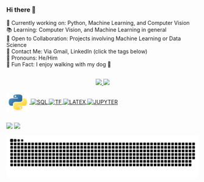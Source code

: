 ### Hi there 👋

🚀 Currently working on: Python, Machine Learning, and Computer Vision  
📚 Learning: Computer Vision, and Machine Learning in general  
🤝 Open to Collaboration: Projects involving Machine Learning or Data Science  
📧 Contact Me: Via Gmail, LinkedIn (click the tags below)  
👤 Pronouns: He/Him  
🎉 Fun Fact: I enjoy walking with my dog 🐶  

##
[comment]: <> (This Div make the stats)

<div align="center">
  <a href="https://github.com/PedroNunesPagnussat">
  <img height="180em" src="https://github-readme-stats.vercel.app/api?username=PedroNunesPagnussat&show_icons=true&theme=dracula&include_all_commits=true&count_private=true"/>
  <img height="180em" src="https://github-readme-stats.vercel.app/api/top-langs/?username=PedroNunesPagnussat&layout=compact&langs_count=7&theme=dracula"/>
</div>

  [comment]: <> (This Div make the icons) 
  
 <div style="display: inline_block"><br>
  <img align="center" alt="Python" height="50" width="60" src="https://raw.githubusercontent.com/devicons/devicon/master/icons/python/python-original.svg">
  <img align="center" alt="SQL" height="50" width="60" src="https://cdn.jsdelivr.net/gh/devicons/devicon/icons/postgresql/postgresql-original-wordmark.svg" >
       <img align="center" alt="TF" height="50" width="60" src="https://cdn.jsdelivr.net/gh/devicons/devicon/icons/tensorflow/tensorflow-original.svg">
    <img align="center" alt="LATEX" height="50" width="60" src="https://cdn.jsdelivr.net/gh/devicons/devicon/icons/latex/latex-original.svg">
        <img align="center" alt="JUPYTER" height="50" width="60" src="https://cdn.jsdelivr.net/gh/devicons/devicon/icons/jupyter/jupyter-original-wordmark.svg">
  
</div>
  
  [comment]: <> (This Div Linkedin link) 
 ##
  <div> 
  <a href = "mailto:nppedronp@gmail.com"><img src="https://img.shields.io/badge/-Gmail-%23333?style=for-the-badge&logo=gmail&logoColor=white" target="_blank"></a>
 <a href="https://www.linkedin.com/in/pedronp/" target="_blank"><img src="https://img.shields.io/badge/-LinkedIn-%230077B5?style=for-the-badge&logo=linkedin&logoColor=white" target="_blank"></a>


  ![Snake animation](https://github.com/PedroNunesPagnussat/PedroNunesPagnussat/blob/output/github-contribution-grid-snake.svg)
 
</div>
